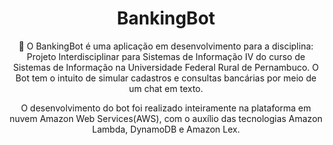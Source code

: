 <h1 align="center"> BankingBot </h1>
<p align="center">🚀 O BankingBot é uma aplicação em desenvolvimento para a disciplina: Projeto Interdisciplinar para Sistemas de Informação IV do curso de Sistemas de Informação na Universidade Federal Rural de Pernambuco. O Bot tem o intuito de simular cadastros e consultas bancárias por meio de um chat em texto.</p>
<p align="center">O desenvolvimento do bot foi realizado inteiramente na plataforma em nuvem Amazon Web Services(AWS), com o auxílio das tecnologias Amazon Lambda, DynamoDB e Amazon Lex.</p>
